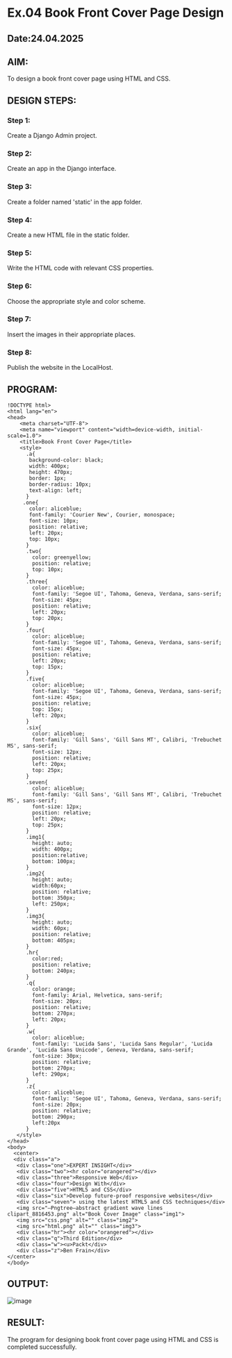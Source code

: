 # Ex.04 Book Front Cover Page Design
## Date:24.04.2025

## AIM:
To design a book front cover page using HTML and CSS.

## DESIGN STEPS:

### Step 1:
Create a Django Admin project.

### Step 2:
Create an app in the Django interface.

### Step 3:
Create a folder named 'static' in the app folder.

### Step 4:
Create a new HTML file in the static folder.

### Step 5:
Write the HTML code with relevant CSS properties.

### Step 6:
Choose the appropriate style and color scheme.

### Step 7:
Insert the images in their appropriate places.

### Step 8:
Publish the website in the LocalHost.

## PROGRAM:
```
!DOCTYPE html>
<html lang="en">
<head>
    <meta charset="UTF-8">
    <meta name="viewport" content="width=device-width, initial-scale=1.0">
    <title>Book Front Cover Page</title>
    <style>
      .a{
       background-color: black;
       width: 400px;
       height: 470px;
       border: 1px;
       border-radius: 10px;
       text-align: left;
      }
     .one{
       color: aliceblue;
       font-family: 'Courier New', Courier, monospace;
       font-size: 10px;
       position: relative;
       left: 20px;
       top: 10px;
      }
      .two{
        color: greenyellow;
        position: relative;
        top: 10px;
      }
      .three{
        color: aliceblue;
        font-family: 'Segoe UI', Tahoma, Geneva, Verdana, sans-serif;
        font-size: 45px;
        position: relative;
        left: 20px;
        top: 20px;
      }
      .four{
        color: aliceblue;
        font-family: 'Segoe UI', Tahoma, Geneva, Verdana, sans-serif;
        font-size: 45px;
        position: relative;
        left: 20px;
        top: 15px;
      }
      .five{
        color: aliceblue;
        font-family: 'Segoe UI', Tahoma, Geneva, Verdana, sans-serif;
        font-size: 45px;
        position: relative;
        top: 15px;
        left: 20px;
      }
      .six{
        color: aliceblue;
        font-family: 'Gill Sans', 'Gill Sans MT', Calibri, 'Trebuchet MS', sans-serif;
        font-size: 12px;
        position: relative;
        left: 20px;
        top: 25px;
      }
      .seven{
        color: aliceblue;
        font-family: 'Gill Sans', 'Gill Sans MT', Calibri, 'Trebuchet MS', sans-serif;
        font-size: 12px;
        position: relative;
        left: 20px;
        top: 25px;
      }
      .img1{
        height: auto;
        width: 400px;
        position:relative;
        bottom: 100px;
      }
      .img2{
        height: auto;
        width:60px;
        position: relative;
        bottom: 350px;
        left: 250px;
      }
      .img3{
        height: auto;
        width: 60px;
        position: relative;
        bottom: 405px;
      }
      .hr{
        color:red;
        position: relative;
        bottom: 240px;
      }
      .q{
        color: orange;
        font-family: Arial, Helvetica, sans-serif;
        font-size: 20px;
        position: relative;
        bottom: 270px;
        left: 20px;
      }
      .w{
        color: aliceblue;
        font-family: 'Lucida Sans', 'Lucida Sans Regular', 'Lucida Grande', 'Lucida Sans Unicode', Geneva, Verdana, sans-serif;
        font-size: 30px;
        position: relative;
        bottom: 270px;
        left: 290px;
      }
      .z{
        color: aliceblue;
        font-family: 'Segoe UI', Tahoma, Geneva, Verdana, sans-serif;
        font-size: 20px;
        position: relative;
        bottom: 290px;
        left:20px
      }
   </style>
</head>
<body>
  <center>
  <div class="a">
   <div class="one">EXPERT INSIGHT</div>
   <div class="two"><hr color="orangered"></div>
   <div class="three">Responsive Web</div>
   <div class="four">Design With</div>
   <div class="five">HTML5 and CSS</div>
   <div class="six">Develop future-proof responsive websites</div>
   <div class="seven"> using the latest HTML5 and CSS techniques</div>
   <img src="—Pngtree—abstract gradient wave lines clipart_8816453.png" alt="Book Cover Image" class="img1">
   <img src="css.png" alt="" class="img2">
   <img src="html.png" alt="" class="img3">
   <div class="hr"><hr color="orangered"></div>
   <div class="q">Third Edition</div>
   <div class="w"><u>Packt</div>
   <div class="z">Ben Frain</div>
</center>
</body>
```

## OUTPUT:
![image](https://github.com/user-attachments/assets/5210ba3f-74a5-42e8-8ed6-800da8293751)


## RESULT:
The program for designing book front cover page using HTML and CSS is completed successfully.

